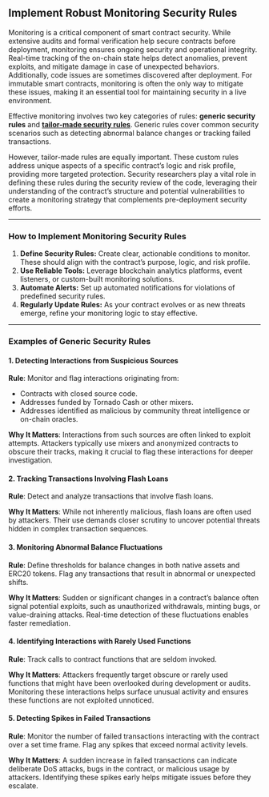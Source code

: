 ## Implement Robust Monitoring Security Rules

Monitoring is a critical component of smart contract security. While extensive audits and formal verification help secure contracts before deployment, monitoring ensures ongoing security and operational integrity. Real-time tracking of the on-chain state helps detect anomalies, prevent exploits, and mitigate damage in case of unexpected behaviors. Additionally, code issues are sometimes discovered after deployment. For immutable smart contracts, monitoring is often the only way to mitigate these issues, making it an essential tool for maintaining security in a live environment.

Effective monitoring involves two key categories of rules: **generic security rules** and [**tailor-made security rules**](./tailor-made-security-rules.md). Generic rules cover common security scenarios such as detecting abnormal balance changes or tracking failed transactions. 

However, tailor-made rules are equally important. These custom rules address unique aspects of a specific contract’s logic and risk profile, providing more targeted protection. Security researchers play a vital role in defining these rules during the security review of the code, leveraging their understanding of the contract’s structure and potential vulnerabilities to create a monitoring strategy that complements pre-deployment security efforts.

---

### How to Implement Monitoring Security Rules

1. **Define Security Rules:** Create clear, actionable conditions to monitor. These should align with the contract’s purpose, logic, and risk profile.  
2. **Use Reliable Tools:** Leverage blockchain analytics platforms, event listeners, or custom-built monitoring solutions.  
3. **Automate Alerts:** Set up automated notifications for violations of predefined security rules.  
5. **Regularly Update Rules:** As your contract evolves or as new threats emerge, refine your monitoring logic to stay effective.  

---

### Examples of Generic Security Rules

#### 1. Detecting Interactions from Suspicious Sources  

**Rule**: Monitor and flag interactions originating from:  
- Contracts with closed source code.  
- Addresses funded by Tornado Cash or other mixers.  
- Addresses identified as malicious by community threat intelligence or on-chain oracles.  

**Why It Matters**: Interactions from such sources are often linked to exploit attempts. Attackers typically use mixers and anonymized contracts to obscure their tracks, making it crucial to flag these interactions for deeper investigation.  

#### 2. Tracking Transactions Involving Flash Loans  

**Rule**: Detect and analyze transactions that involve flash loans.  

**Why It Matters**: While not inherently malicious, flash loans are often used by attackers. Their use demands closer scrutiny to uncover potential threats hidden in complex transaction sequences.  

#### 3. Monitoring Abnormal Balance Fluctuations  

**Rule**: Define thresholds for balance changes in both native assets and ERC20 tokens. Flag any transactions that result in abnormal or unexpected shifts.  

**Why It Matters**: Sudden or significant changes in a contract’s balance often signal potential exploits, such as unauthorized withdrawals, minting bugs, or value-draining attacks. Real-time detection of these fluctuations enables faster remediation.  

#### 4. Identifying Interactions with Rarely Used Functions  

**Rule**: Track calls to contract functions that are seldom invoked.  

**Why It Matters**: Attackers frequently target obscure or rarely used functions that might have been overlooked during development or audits. Monitoring these interactions helps surface unusual activity and ensures these functions are not exploited unnoticed.  

#### 5. Detecting Spikes in Failed Transactions  

**Rule**: Monitor the number of failed transactions interacting with the contract over a set time frame. Flag any spikes that exceed normal activity levels.  

**Why It Matters**: A sudden increase in failed transactions can indicate deliberate DoS attacks, bugs in the contract, or malicious usage by attackers. Identifying these spikes early helps mitigate issues before they escalate.  
